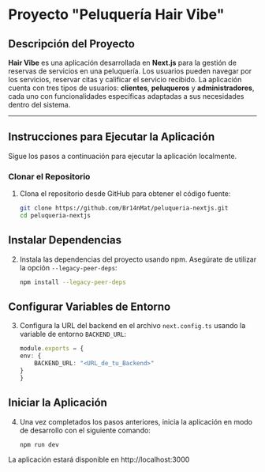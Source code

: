 # Proyecto "Peluquería Hair Vibe"

## Descripción del Proyecto

**Hair Vibe** es una aplicación desarrollada en **Next.js** para la gestión de reservas de servicios en una peluquería. Los usuarios pueden navegar por los servicios, reservar citas y calificar el servicio recibido. La aplicación cuenta con tres tipos de usuarios: **clientes**, **peluqueros** y **administradores**, cada uno con funcionalidades específicas adaptadas a sus necesidades dentro del sistema.

---

## Instrucciones para Ejecutar la Aplicación

Sigue los pasos a continuación para ejecutar la aplicación localmente.

### Clonar el Repositorio

1. Clona el repositorio desde GitHub para obtener el código fuente:

   ```bash
   git clone https://github.com/Br14nMat/peluqueria-nextjs.git
   cd peluqueria-nextjs

## Instalar Dependencias

2. Instala las dependencias del proyecto usando npm. Asegúrate de utilizar la opción `--legacy-peer-deps`:

    ```bash
    npm install --legacy-peer-deps

## Configurar Variables de Entorno

3. Configura la URL del backend en el archivo `next.config.ts` usando la variable de entorno `BACKEND_URL`:

    ```typescript
    module.exports = {
    env: {
        BACKEND_URL: "<URL_de_tu_Backend>"
    }
    }

## Iniciar la Aplicación

4. Una vez completados los pasos anteriores, inicia la aplicación en modo de desarrollo con el siguiente comando:

    ```bash
    npm run dev

La aplicación estará disponible en http://localhost:3000

